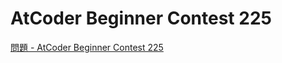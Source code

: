 AtCoder Beginner Contest 225
===

[問題 - AtCoder Beginner Contest 225](https://atcoder.jp/contests/abc225/tasks)

